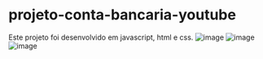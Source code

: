 # projeto-conta-bancaria-youtube
Este projeto foi desenvolvido em javascript, html e css.
![image](https://github.com/damyaoferreyra/projeto-conta-bancaria-youtube/assets/42986551/aa127569-09d2-4d68-9592-82789711b7ba)
![image](https://github.com/damyaoferreyra/projeto-conta-bancaria-youtube/assets/42986551/d7b01844-5c87-48df-a419-e3c0c65a2c9b)
![image](https://github.com/damyaoferreyra/projeto-conta-bancaria-youtube/assets/42986551/b5076129-ad84-473f-b0ad-420c228125d7)




